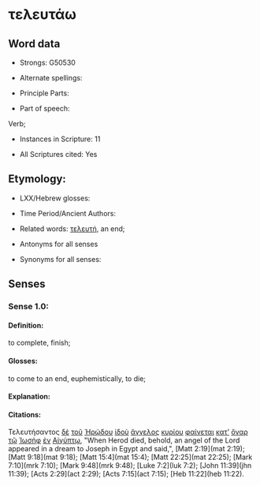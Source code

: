 # τελευτάω

<!-- Status: S2=NeedsFinalCheck -->
<!-- Lexica used for edits: BDAG, FFM, LN, A-S -->

## Word data

* Strongs: G50530

* Alternate spellings:

* Principle Parts: 

* Part of speech: 

Verb;

* Instances in Scripture: 11

* All Scriptures cited: Yes

## Etymology: 


* LXX/Hebrew glosses: 

* Time Period/Ancient Authors: 

* Related words: [τελευτή](../G50540/01.md), an end;

* Antonyms for all senses

* Synonyms for all senses: 

## Senses 

### Sense  1.0: 

#### Definition: 

to complete, finish;

#### Glosses: 

to come to an end, euphemistically, to die; 

#### Explanation: 
 

#### Citations: 

Τελευτήσαντος [δὲ](../G11610/01.md) [τοῦ](../G35880/01.md) [Ἡρῴδου](../G22640/01.md) [ἰδοὺ](../G37080/01.md) [ἄγγελος](../G00320/01.md) [κυρίου](../G29620/01.md) [φαίνεται](../G53160/01.md) [κατ’](../G25960/01.md) [ὄναρ](../G36770/01.md) [τῷ](../G35880/01.md) [Ἰωσὴφ](../G25010/01.md) [ἐν](../G17220/01.md) [Αἰγύπτῳ](../G01250/01.md), 
"When Herod died, behold, an angel of the Lord appeared in a dream to Joseph in Egypt and said,", 
[Matt 2:19](mat 2:19);  [Matt 9:18](mat 9:18);  [Matt 15:4](mat 15:4);  [Matt 22:25](mat 22:25);  [Mark 7:10](mrk 7:10);  [Mark 9:48](mrk 9:48);  [Luke 7:2](luk 7:2);  [John 11:39](jhn 11:39);  [Acts 2:29](act 2:29);  [Acts 7:15](act 7:15);  [Heb 11:22](heb 11:22).
